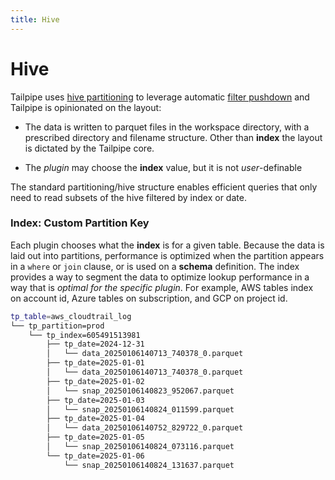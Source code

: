 ```yaml
---
title: Hive
---
```


# Hive

Tailpipe uses [hive partitioning](https://duckdb.org/docs/data/partitioning/hive_partitioning.html) to leverage automatic [filter pushdown](https://duckdb.org/docs/data/partitioning/hive_partitioning.html#filter-pushdown) and Tailpipe is opinionated on the layout:

  - The data is written to parquet files in the workspace directory, with a prescribed directory and filename structure.  Other than **index** the layout is dictated by the Tailpipe core.

  - The *plugin* may choose the **index** value, but it is not *user*-definable

The standard partitioning/hive structure enables efficient queries that only need to read subsets of the hive filtered by index or date. 



### Index: Custom Partition Key 

Each plugin chooses what the **index** is for a given table.   Because the data is laid out into partitions,  performance is optimized when the partition appears in a `where` or `join` clause, or is used on a **schema**  definition.  The index provides a way to segment the data to optimize lookup performance in a way that is *optimal for the specific plugin*.  For example, AWS tables index on account id, Azure tables on subscription, and GCP on project id. 

```bash
tp_table=aws_cloudtrail_log
└── tp_partition=prod
    └── tp_index=605491513981
        ├── tp_date=2024-12-31
        │   └── data_20250106140713_740378_0.parquet
        ├── tp_date=2025-01-01
        │   └── data_20250106140713_740378_0.parquet
        ├── tp_date=2025-01-02
        │   └── snap_20250106140823_952067.parquet
        ├── tp_date=2025-01-03
        │   └── snap_20250106140824_011599.parquet
        ├── tp_date=2025-01-04
        │   └── data_20250106140752_829722_0.parquet
        ├── tp_date=2025-01-05
        │   └── snap_20250106140824_073116.parquet
        └── tp_date=2025-01-06
            └── snap_20250106140824_131637.parquet
```

